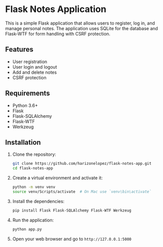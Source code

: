 # Flask Notes Application

This is a simple Flask application that allows users to register, log in, and manage personal notes. The application uses SQLite for the database and Flask-WTF for form handling with CSRF protection.

## Features

- User registration
- User login and logout
- Add and delete notes
- CSRF protection

## Requirements

- Python 3.6+
- Flask
- Flask-SQLAlchemy
- Flask-WTF
- Werkzeug

## Installation

1. Clone the repository:

    ```bash
    git clone https://github.com/harizonelopez/flask-notes-app.git
    cd flask-notes-app
    ```

2. Create a virtual environment and activate it:

    ```bash
    python -m venv venv
    source venv/Scripts/activate  # On Mac use `venv\bin\activate`
    ```

3. Install the dependencies:

    ```bash
    pip install Flask Flask-SQLAlchemy Flask-WTF Werkzeug
    ```

4. Run the application:

    ```bash
    python app.py
    ```

5. Open your web browser and go to `http://127.0.0.1:5000`
